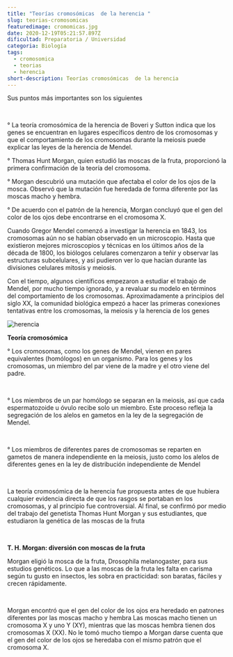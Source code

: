 ```yaml
---
title: "Teorías cromosómicas  de la herencia "
slug: teorias-cromosomicas
featuredimage: cromomicas.jpg
date: 2020-12-19T05:21:57.897Z
dificultad: Preparatoria / Universidad
categoria: Biología
tags:
  - cromosomica
  - teorias
  - herencia
short-description: Teorías cromosómicas  de la herencia
---
```

Sus puntos más importantes son los siguientes 

</br>

° La teoría cromosómica de la herencia de Boveri y Sutton indica que los genes se encuentran en lugares específicos dentro de los cromosomas y que el comportamiento de los cromosomas durante la meiosis puede explicar las leyes de la herencia de Mendel.

° Thomas Hunt Morgan, quien estudió las moscas de la fruta, proporcionó la primera confirmación de la teoría del cromosoma.

° Morgan descubrió una mutación que afectaba el color de los ojos de la mosca. Observó que la mutación fue heredada de forma diferente por las moscas macho y hembra.

° De acuerdo con el patrón de la herencia, Morgan concluyó que el gen del color de los ojos debe encontrarse en el cromosoma X.



Cuando Gregor Mendel comenzó a investigar la herencia en 1843, los cromosomas aún no se habían observado en un microscopio. Hasta que existieron mejores microscopios y técnicas en los últimos años de la década de 1800, los biólogos celulares comenzaron a teñir y observar las estructuras subcelulares, y así pudieron ver lo que hacían durante las divisiones celulares mitosis y meiosis.

Con el tiempo, algunos científicos empezaron a estudiar el trabajo de Mendel, por mucho tiempo ignorado, y a revaluar su modelo en términos del comportamiento de los cromosomas. Aproximadamente a principios del siglo XX, la comunidad biológica empezó a hacer las primeras conexiones tentativas entre los cromosomas, la meiosis y la herencia de los genes

![herencia](/assets/herencia12.png "herencia")



**Teoría cromosómica** 

° Los cromosomas, como los genes de Mendel, vienen en pares equivalentes (homólogos) en un organismo. Para los genes y los cromosomas, un miembro del par viene de la madre y el otro viene del padre.

</br>

° Los miembros de un par homólogo se separan en la meiosis, así que cada espermatozoide u óvulo recibe solo un miembro. Este proceso refleja la segregación de los alelos en gametos en la ley de la segregación de Mendel.

</br>

° Los miembros de diferentes pares de cromosomas se reparten en gametos de manera independiente en la meiosis, justo como los alelos de diferentes genes en la ley de distribución independiente de Mendel

</br>

La teoría cromosómica de la herencia fue propuesta antes de que hubiera cualquier evidencia directa de que los rasgos se portaban en los cromosomas, y al principio fue controversial. Al final, se confirmó por medio del trabajo del genetista Thomas Hunt Morgan y sus estudiantes, que estudiaron la genética de las moscas de la fruta

</br>

**T. H. Morgan: diversión con moscas de la fruta**

Morgan eligió la mosca de la fruta, Drosophila melanogaster, para sus estudios genéticos. Lo que a las moscas de la fruta les falta en carisma según tu gusto en insectos, les sobra en practicidad: son baratas, fáciles y crecen rápidamente.

</br>

Morgan encontró que el gen del color de los ojos era heredado en patrones diferentes por las moscas macho y hembra Las moscas macho tienen un cromosoma X y uno Y (XY), mientras que las moscas hembra tienen dos cromosomas X (XX). No le tomó mucho tiempo a Morgan darse cuenta que el gen del color de los ojos se heredaba con el mismo patrón que el cromosoma X.